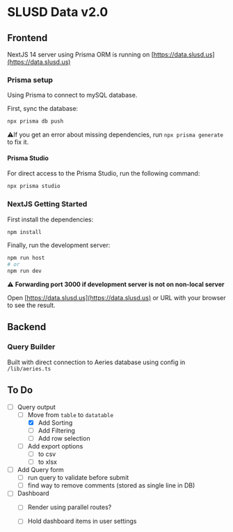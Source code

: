 # SLUSD Data v2.0

## Frontend

NextJS 14 server using Prisma ORM is running on [https://data.slusd.us](https://data.slusd.us)

### Prisma  setup

Using Prisma to connect to mySQL database.

First, sync the database:

```bash
npx prisma db push

```

:warning:If you get an error about missing dependencies, run `npx prisma generate` to fix it.

#### Prisma Studio

For direct access to the Prisma Studio, run the following command:

```bash
npx prisma studio
```

### NextJS Getting Started

First install the dependencies:

```bash
npm install
```

Finally, run the development server:

```bash
npm run host
# or
npm run dev
```

:warning: **Forwarding port 3000 if development server is not on non-local server**

Open [https://data.slusd.us](https://data.slusd.us) or URL with your browser to see the result.

## Backend

### Query Builder

Built with direct connection to Aeries database using config in `/lib/aeries.ts`

## To Do

- [ ] Query output
  - [ ] Move from `table` to `datatable`
    - [x] Add Sorting
    - [ ] Add Filtering
    - [ ] Add row selection
  - [ ] Add export options
    - [ ] to csv
    - [ ] to xlsx
- [ ] Add Query form
  - [ ] run query to validate before submit
  - [ ] find way to remove comments (stored as single line in DB)
- [ ] Dashboard
  - [ ] Render using parallel routes?
  - [ ] Hold dashboard items in user settings


